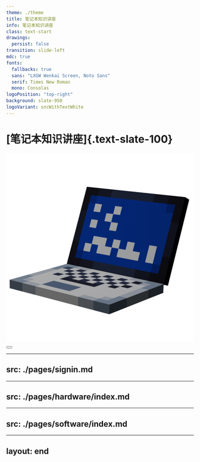 ```yaml
---
theme: ./theme
title: 笔记本知识讲座
info: 笔记本知识讲座
class: text-start
drawings:
  persist: false
transition: slide-left
mdc: true
fonts:
  fallbacks: true
  sans: "LXGW Wenkai Screen, Noto Sans"
  serif: Times New Roman
  mono: Consolas
logoPosition: "top-right"
background: slate-950
logoVariant: sncWithTextWhite
---
```


# [笔记本知识讲座]{.text-slate-100}

<div class="absolute top-0 right-0 h-full flex items-center">
  <img src="/images/mc_laptop.png" class="h-120 m-12" />
</div>

<div class="abs-br m-6 flex gap-2">
  <button @click="$slidev.nav.openInEditor()" title="Open in Editor" class="text-xl slidev-icon-btn opacity-50 !border-none !hover:text-white">
    <carbon:edit />
  </button>
  <a href="https://github.com/BUCTSNC/LaptopLecture" target="_blank" alt="GitHub" title="打开GitHub查看源码"
    class="text-xl slidev-icon-btn opacity-50 !border-none !hover:text-white">
    <carbon-logo-github />
  </a>
</div>

---
src: ./pages/signin.md
---

<!-- Slides will be imported from ./pages/signin.md -->

---
src: ./pages/hardware/index.md
---

<!-- Slides will be imported from ./pages/hardware/index.md -->

---
src: ./pages/software/index.md
---

<!-- Slides will be imported from ./pages/software/index.md -->

---
layout: end
---
